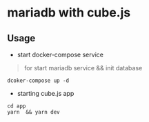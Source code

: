 # mariadb with cube.js



## Usage

* start docker-compose service

> for start mariadb service && init database

```code
dcoker-compose up -d 
```

*  starting cube.js app

```code
cd app
yarn  && yarn dev
```

